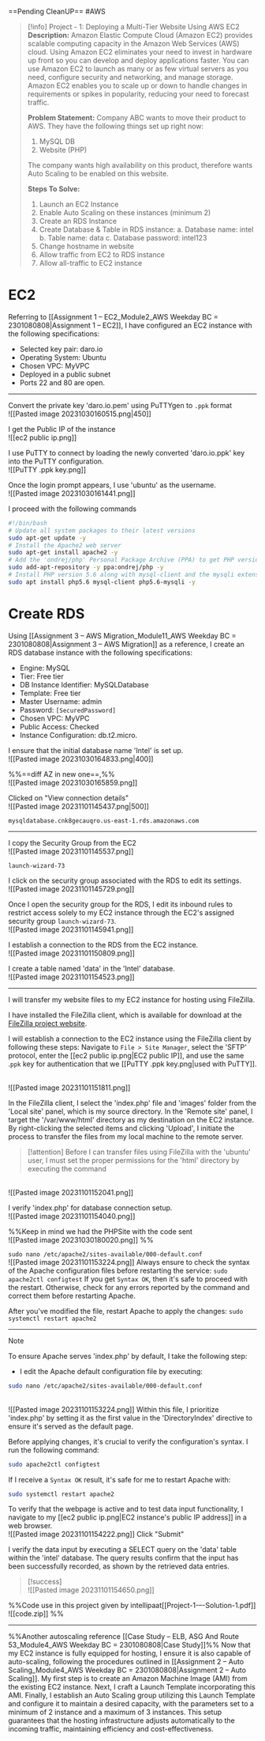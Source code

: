 ==Pending CleanUP==
#AWS

> [!info] Project - 1: Deploying a Multi-Tier Website Using AWS EC2
> **Description:** 
> Amazon Elastic Compute Cloud (Amazon EC2) provides scalable computing capacity in the Amazon Web Services (AWS) cloud. Using Amazon EC2 eliminates your need to invest in hardware up front so you can develop and deploy applications faster. You can use Amazon EC2 to launch as many or as few virtual servers as you need, configure security and networking, and manage storage. Amazon EC2 enables you to scale up or down to handle changes in requirements or spikes in popularity, reducing your need to forecast traffic. 
> 
> **Problem Statement:** 
> Company ABC wants to move their product to AWS. They have the following things set up right now: 
> 1. MySQL DB 
> 2. Website (PHP) 
> 
> The company wants high availability on this product, therefore wants Auto Scaling to be enabled on this website. 
> 
> **Steps To Solve:** 
> 1. Launch an EC2 Instance 
> 2. Enable Auto Scaling on these instances (minimum 2) 
> 3. Create an RDS Instance 
> 4. Create Database & Table in RDS instance: 
>    a. Database name: intel 
>    b. Table name: data 
>    c. Database password: intel123 
> 5. Change hostname in website 
> 6. Allow traffic from EC2 to RDS instance 
> 7. Allow all-traffic to EC2 instance

# EC2

Referring to [[Assignment 1 – EC2_Module2_AWS Weekday BC = 2301080808|Assignment 1 – EC2]], I have configured an EC2 instance with the following specifications:

- Selected key pair: daro.io
- Operating System: Ubuntu
- Chosen VPC: MyVPC
- Deployed in a public subnet
- Ports 22 and 80 are open.

---
Convert the private key 'daro.io.pem' using PuTTYgen to `.ppk` format
<br>![[Pasted image 20231030160515.png|450]]

I get the Public IP of the instance
<br>![[ec2 public ip.png]]


I use PuTTY to connect by loading the newly converted 'daro.io.ppk' key into the PuTTY configuration.
<br>![[PuTTY .ppk key.png]]

Once the login prompt appears, I use 'ubuntu' as the username.
<br>![[Pasted image 20231030161441.png]]

I proceed with the following commands
```bash
#!/bin/bash
# Update all system packages to their latest versions
sudo apt-get update -y
# Install the Apache2 web server
sudo apt-get install apache2 -y
# Add the 'ondrej/php' Personal Package Archive (PPA) to get PHP versions not provided in standard Ubuntu repositories
sudo add-apt-repository -y ppa:ondrej/php -y
# Install PHP version 5.6 along with mysql-client and the mysqli extension for PHP
sudo apt install php5.6 mysql-client php5.6-mysqli -y
```


# Create RDS
Using [[Assignment 3 – AWS Migration_Module11_AWS Weekday BC = 2301080808|Assignment 3 – AWS Migration]] as a reference, I create an RDS database instance with the following specifications:

- Engine: MySQL
- Tier: Free tier
- DB Instance Identifier: MySQLDatabase
- Template: Free tier
- Master Username: admin
- Password: `[SecuredPassword]`
- Chosen VPC: MyVPC
- Public Access: Checked
- Instance Configuration: db.t2.micro.

I ensure that the initial database name 'Intel' is set up.
<br>![[Pasted image 20231030164833.png|400]]

%%==diff AZ in new one==,%%
<br>![[Pasted image 20231030165859.png]]

Clicked on "View connection details"
<br>![[Pasted image 20231101145437.png|500]]

```
mysqldatabase.cnk8gecauqro.us-east-1.rds.amazonaws.com
```

---
I copy the Security Group from the EC2
<br>![[Pasted image 20231101145537.png]]
```
launch-wizard-73
```

I click on the security group associated with the RDS to edit its settings.
<br>![[Pasted image 20231101145729.png]]

Once I open the security group for the RDS, I edit its inbound rules to restrict access solely to my EC2 instance through the EC2's assigned security group `launch-wizard-73`.
<br>![[Pasted image 20231101145941.png]]

I establish a connection to the RDS from the EC2 instance.
<br>![[Pasted image 20231101150809.png]]

I create a table named 'data' in the 'Intel' database.
<br>![[Pasted image 20231101154523.png]]

---

I will transfer my website files to my EC2 instance for hosting using FileZilla.

I have installed the FileZilla client, which is available for download at the [FileZilla project website](https://filezilla-project.org/download.php#close).

I will establish a connection to the EC2 instance using the FileZilla client by following these steps: Navigate to `File > Site Manager`, select the 'SFTP' protocol, enter the [[ec2 public ip.png|EC2 public IP]], and use the same .`ppk` key for authentication that we [[PuTTY .ppk key.png|used with PuTTY]].

<br>![[Pasted image 20231101151811.png]]

In the FileZilla client, I select the 'index.php' file and 'images' folder from the 'Local site' panel, which is my source directory. In the 'Remote site' panel, I target the '/var/www/html' directory as my destination on the EC2 instance. By right-clicking the selected items and clicking 'Upload', I initiate the process to transfer the files from my local machine to the remote server.

> [!attention]
> Before I can transfer files using FileZilla with the 'ubuntu' user, I must set the proper permissions for the 'html' directory by executing the command

<br>![[Pasted image 20231101152041.png]]

I verify 'index.php' for database connection setup.
<br>![[Pasted image 20231101154040.png]]

%%Keep in mind we had the PHPSite with the code sent
<br>![[Pasted image 20231030180020.png]]
%%


`sudo nano /etc/apache2/sites-available/000-default.conf`
<br>![[Pasted image 20231101153224.png]]
Always ensure to check the syntax of the Apache configuration files before restarting the service:
`sudo apache2ctl configtest`
If you get `Syntax OK`, then it's safe to proceed with the restart. Otherwise, check for any errors reported by the command and correct them before restarting Apache.

After you've modified the file, restart Apache to apply the changes:
`sudo systemctl restart apache2`

---

> [!NOTE]
> To ensure Apache serves 'index.php' by default, I take the following step:
> 
> - I edit the Apache default configuration file by executing:
> ```bash
> sudo nano /etc/apache2/sites-available/000-default.conf
> ```
> <br>![[Pasted image 20231101153224.png]]
> Within this file, I prioritize 'index.php' by setting it as the first value in the 'DirectoryIndex' directive to ensure it's served as the default page.
> 
> Before applying changes, it's crucial to verify the configuration's syntax. I run the following command:
> ```bash
> sudo apache2ctl configtest
> ```
> 
> If I receive a `Syntax OK` result, it's safe for me to restart Apache with:
> ```bash
> sudo systemctl restart apache2
> ```
> 

To verify that the webpage is active and to test data input functionality, I navigate to my [[ec2 public ip.png|EC2 instance's public IP address]] in a web browser.
<br>![[Pasted image 20231101154222.png]]
Click "Submit" 


I verify the data input by executing a SELECT query on the 'data' table within the 'intel' database. The query results confirm that the input has been successfully recorded, as shown by the retrieved data entries.

> [!success]
> <br>![[Pasted image 20231101154650.png]]

%%Code use in this project given by intellipaat[[Project-1-–-Solution-1.pdf]]
<br>![[code.zip]]
%%

---

%%Another autoscaling reference [[Case Study – ELB, ASG And Route 53_Module4_AWS Weekday BC = 2301080808|Case Study]]%%
Now that my EC2 instance is fully equipped for hosting, I ensure it is also capable of auto-scaling, following the procedures outlined in [[Assignment 2 – Auto Scaling_Module4_AWS Weekday BC = 2301080808|Assignment 2 – Auto Scaling]]. My first step is to create an Amazon Machine Image (AMI) from the existing EC2 instance. Next, I craft a Launch Template incorporating this AMI. Finally, I establish an Auto Scaling group utilizing this Launch Template and configure it to maintain a desired capacity, with the parameters set to a minimum of 2 instance and a maximum of 3 instances. This setup guarantees that the hosting infrastructure adjusts automatically to the incoming traffic, maintaining efficiency and cost-effectiveness.